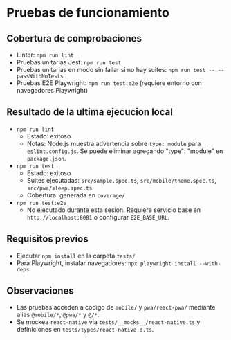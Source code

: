 # Pruebas de funcionamiento

## Cobertura de comprobaciones
- Linter: `npm run lint`
- Pruebas unitarias Jest: `npm run test`
- Pruebas unitarias en modo sin fallar si no hay suites: `npm run test -- --passWithNoTests`
- Pruebas E2E Playwright: `npm run test:e2e` (requiere entorno con navegadores Playwright)

## Resultado de la ultima ejecucion local
- `npm run lint`
  - Estado: exitoso
  - Notas: Node.js muestra advertencia sobre `type: module` para `eslint.config.js`. Se puede eliminar agregando "type": "module" en `package.json`.
- `npm run test`
  - Estado: exitoso
  - Suites ejecutadas: `src/sample.spec.ts`, `src/mobile/theme.spec.ts`, `src/pwa/sleep.spec.ts`
  - Cobertura: generada en `coverage/`
- `npm run test:e2e`
  - No ejecutado durante esta sesion. Requiere servicio base en `http://localhost:8081` o configurar `E2E_BASE_URL`.

## Requisitos previos
- Ejecutar `npm install` en la carpeta `tests/`
- Para Playwright, instalar navegadores: `npx playwright install --with-deps`

## Observaciones
- Las pruebas acceden a codigo de `mobile/` y `pwa/react-pwa/` mediante alias `@mobile/*`, `@pwa/*` y `@/*`.
- Se mockea `react-native` via `tests/__mocks__/react-native.ts` y definiciones en `tests/types/react-native.d.ts`.
